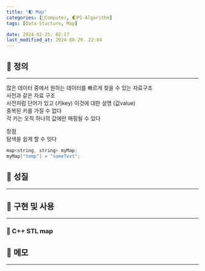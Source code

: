 ```yaml
---
title: "🌓 Map"
categories: [💫Computer, 🌓PS-Algorithm]
tags: [Data-Stucture, Map]

date: 2024-02-25. 02:17
last_modified_at: 2024-08-29. 22:04
---
```


## 💫 정의

---

많은 데이터 중에서 원하는 데이터를 빠르게 찾을 수 있는 자료구조  
사전과 같은 자료 구조  
사전처럼 단어가 있고 (키key) 이것에 대한 설명 (값value)  
중복된 키를 가질 수 없다  
각 키는 오직 하나의 값에만 매핑될 수 있다  

장점  
탐색을 쉽게 할 수 잇다  

```cpp
map<string, string> myMap;
myMap["temp"] = "someText";
```

## 💫 성질

---

## 💫 구현 및 사용

---

### 🫧 C++ STL map

## 💫 메모

---
